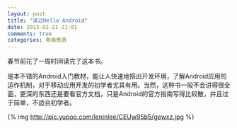 ```yaml
---
layout: post
title: "读过Hello Android"
date: 2013-02-21 21:01
comments: true
categories: 青梅煮酒
---
```

春节前花了一周时间读完了这本书。

是本不错的Android入门教材，能让人快速地搭出开发环境，了解Android应用的运作机制，对于移动应用开发的初学者尤其有用。当然，这种书一般不会讲得很全面，更深的东西还是要看官方文档，只是Android的官方指南写得比较散，并且过于简单，不适合初学者。

{% img http://pic.yupoo.com/leninlee/CEUw95b5/gewxz.jpg %}
